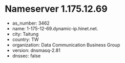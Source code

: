 # Nameserver 1.175.12.69

* as_number: 3462
* name: 1-175-12-69.dynamic-ip.hinet.net.
* city: Taitung
* country: TW
* organization: Data Communication Business Group
* version: dnsmasq-2.81
* dnssec: false
